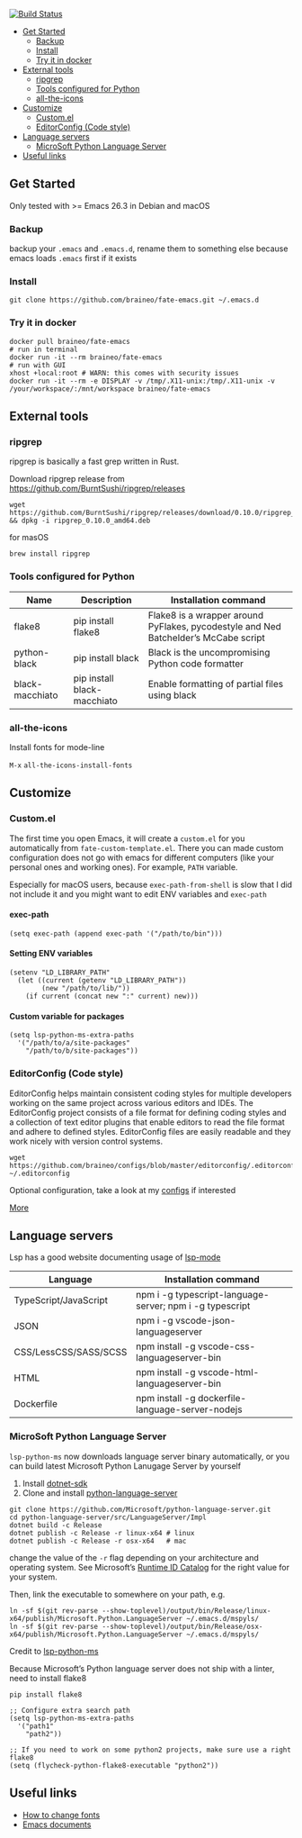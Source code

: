 [![Build Status](https://travis-ci.com/braineo/fate-emacs.svg?branch=master)](https://travis-ci.com/braineo/fate-emacs)

  - [Get Started](#get-started)
      - [Backup](#backup)
      - [Install](#install)
      - [Try it in docker](#try-it-in-docker)
  - [External tools](#external-tools)
      - [ripgrep](#ripgrep)
      - [Tools configured for Python](#tools-configured-for-python)
      - [all-the-icons](#all-the-icons)
  - [Customize](#customize)
      - [Custom.el](#custom.el)
      - [EditorConfig (Code style)](#editorconfig-code-style)
  - [Language servers](#language-servers)
      - [MicroSoft Python Language Server](#microsoft-python-language-server)
  - [Useful links](#useful-links)



## Get Started

Only tested with \>= Emacs 26.3 in Debian and macOS

### Backup

backup your `.emacs` and `.emacs.d`, rename them to something else because emacs loads `.emacs` first if it exists

### Install

``` shell
git clone https://github.com/braineo/fate-emacs.git ~/.emacs.d
```

### Try it in docker

``` shell
docker pull braineo/fate-emacs
# run in terminal
docker run -it --rm braineo/fate-emacs
# run with GUI
xhost +local:root # WARN: this comes with security issues
docker run -it --rm -e DISPLAY -v /tmp/.X11-unix:/tmp/.X11-unix -v /your/workspace/:/mnt/workspace braineo/fate-emacs
```

## External tools

### ripgrep

ripgrep is basically a fast grep written in Rust.

Download ripgrep release from https://github.com/BurntSushi/ripgrep/releases

``` shell
wget https://github.com/BurntSushi/ripgrep/releases/download/0.10.0/ripgrep_0.10.0_amd64.deb && dpkg -i ripgrep_0.10.0_amd64.deb
```

for masOS

``` shell
brew install ripgrep
```

### Tools configured for Python

| Name            | Description                 | Installation command                                                                |
| --------------- | --------------------------- | ----------------------------------------------------------------------------------- |
| flake8          | pip install flake8          | Flake8 is a wrapper around PyFlakes, pycodestyle and Ned Batchelder’s McCabe script |
| python-black    | pip install black           | Black is the uncompromising Python code formatter                                   |
| black-macchiato | pip install black-macchiato | Enable formatting of partial files using black                                      |

### all-the-icons

Install fonts for mode-line

`M-x` `all-the-icons-install-fonts`

## Customize

### Custom.el

The first time you open Emacs, it will create a `custom.el` for you automatically from `fate-custom-template.el`. There you can made custom configuration does not go with emacs for different computers (like your personal ones and working ones). For example, `PATH` variable.

Especially for macOS users, because `exec-path-from-shell` is slow that I did not include it and you might want to edit ENV variables and `exec-path`

#### exec-path

``` emacs-lisp
(setq exec-path (append exec-path '("/path/to/bin")))
```

#### Setting ENV variables

``` emacs-lisp
(setenv "LD_LIBRARY_PATH"
  (let ((current (getenv "LD_LIBRARY_PATH"))
        (new "/path/to/lib/"))
    (if current (concat new ":" current) new)))
```

#### Custom variable for packages

``` emacs-lisp
(setq lsp-python-ms-extra-paths
  '("/path/to/a/site-packages"
    "/path/to/b/site-packages"))
```

### EditorConfig (Code style)

EditorConfig helps maintain consistent coding styles for multiple developers working on the same project across various editors and IDEs. The EditorConfig project consists of a file format for defining coding styles and a collection of text editor plugins that enable editors to read the file format and adhere to defined styles. EditorConfig files are easily readable and they work nicely with version control systems.

``` shell
wget https://github.com/braineo/configs/blob/master/editorconfig/.editorconfig ~/.editorconfig
```

Optional configuration, take a look at my [configs](https://github.com/braineo/configs) if interested

[More](https://editorconfig.org/)

## Language servers

Lsp has a good website documenting usage of [lsp-mode](https://emacs-lsp.github.io/lsp-mode/)

| Language              | Installation command                                     |
| --------------------- | -------------------------------------------------------- |
| TypeScript/JavaScript | npm i -g typescript-language-server; npm i -g typescript |
| JSON                  | npm i -g vscode-json-languageserver                      |
| CSS/LessCSS/SASS/SCSS | npm install -g vscode-css-languageserver-bin             |
| HTML                  | npm install -g vscode-html-languageserver-bin            |
| Dockerfile            | npm install -g dockerfile-language-server-nodejs         |

### MicroSoft Python Language Server

`lsp-python-ms` now downloads language server binary automatically, or you can build latest Microsoft Python Lanugage Server by yourself

1.  Install [dotnet-sdk](https://www.microsoft.com/net/download)
2.  Clone and install [python-language-server](https://github.com/Microsoft/python-language-server)

<!-- end list -->

``` shell
git clone https://github.com/Microsoft/python-language-server.git
cd python-language-server/src/LanguageServer/Impl
dotnet build -c Release
dotnet publish -c Release -r linux-x64 # linux
dotnet publish -c Release -r osx-x64   # mac
```

change the value of the `-r` flag depending on your architecture and operating system. See Microsoft’s [Runtime ID Catalog](https://docs.microsoft.com/en-us/dotnet/core/rid-catalog) for the right value for your system.

Then, link the executable to somewhere on your path, e.g.

``` shell
ln -sf $(git rev-parse --show-toplevel)/output/bin/Release/linux-x64/publish/Microsoft.Python.LanguageServer ~/.emacs.d/mspyls/
ln -sf $(git rev-parse --show-toplevel)/output/bin/Release/osx-x64/publish/Microsoft.Python.LanguageServer ~/.emacs.d/mspyls/
```

Credit to [lsp-python-ms](https://github.com/emacs-lsp/lsp-python-ms/blob/master/README.org)

Because Microsoft’s Python language server does not ship with a linter, need to install flake8

``` shell
pip install flake8
```

``` emacs-lisp
;; Configure extra search path
(setq lsp-python-ms-extra-paths
  '("path1"
    "path2"))

;; If you need to work on some python2 projects, make sure use a right flake8
(setq (flycheck-python-flake8-executable "python2"))
```


## Useful links

  - [How to change fonts](https://www.gnu.org/software/emacs/manual/html_node/emacs/Fonts.html)
  - [Emacs documents](https://www.gnu.org/software/emacs/documentation.html)
